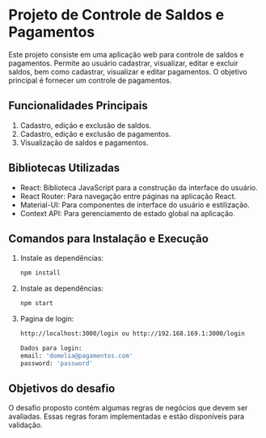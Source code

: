 # Projeto de Controle de Saldos e Pagamentos

Este projeto consiste em uma aplicação web para controle de saldos e pagamentos. Permite ao usuário cadastrar, visualizar, editar e excluir saldos, bem como cadastrar, visualizar e editar pagamentos. O objetivo principal é fornecer um controle de pagamentos.

## Funcionalidades Principais

1. Cadastro, edição e exclusão de saldos.
2. Cadastro, edição e exclusão de pagamentos.
3. Visualização de saldos e pagamentos.

## Bibliotecas Utilizadas

- React: Biblioteca JavaScript para a construção da interface do usuário.
- React Router: Para navegação entre páginas na aplicação React.
- Material-UI: Para componentes de interface do usuário e estilização.
- Context API: Para gerenciamento de estado global na aplicação.

## Comandos para Instalação e Execução

1. Instale as dependências:
   ```bash
   npm install

2. Instale as dependências:
   ```bash
   npm start

3. Pagina de login:
   ```bash
   http://localhost:3000/login ou http://192.168.169.1:3000/login

   Dados para login:
   email: 'domelia@pagamentos.com' 
   password: 'password'

## Objetivos do desafio

O desafio proposto contém algumas regras de negócios que devem ser avaliadas. Essas regras foram implementadas e estão disponíveis para validação.


